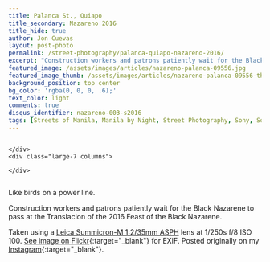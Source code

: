 ```yaml
---
title: Palanca St., Quiapo
title_secondary: Nazareno 2016
title_hide: true
author: Jon Cuevas
layout: post-photo
permalink: /street-photography/palanca-quiapo-nazareno-2016/
excerpt: "Construction workers and patrons patiently wait for the Black Nazarene to pass at the Translacion of the 2016 Feast of the Black Nazarene."
featured_image: /assets/images/articles/nazareno-palanca-09556.jpg
featured_image_thumb: /assets/images/articles/nazareno-palanca-09556-thumb.jpg
background_position: top center
bg_color: 'rgba(0, 0, 0, .6);'
text_color: light
comments: true
disqus_identifier: nazareno-003-s2016
tags: [Streets of Manila, Manila by Night, Street Photography, Sony, Sony A7Sii, Leica, Manila, Photography, Mirrorless]
---
```

<div class="row">
	<div class="large-5 columns">
		
	</div>
	<div class="large-7 columns">

	</div>
</div>

<p class="lead">Like birds on a power line.</p>

Construction workers and patrons patiently wait for the Black Nazarene to pass at the Translacion of the 2016 Feast of the Black Nazarene.

Taken using a [Leica Summicron-M 1:2/35mm ASPH][6] lens at 1/250s f/8 ISO 100. [See image on Flickr][1]{:target="_blank"} for EXIF. Posted originally on my [Instagram][2]{:target="_blank"}.

[1]: https://www.flickr.com/photos/archondigital/24202229731/
[2]: https://www.instagram.com/p/BAWF1CCGq_B/
[4]: /topic/manila/
[5]: /topic/sony-a7sii/
[6]: /topic/leica/